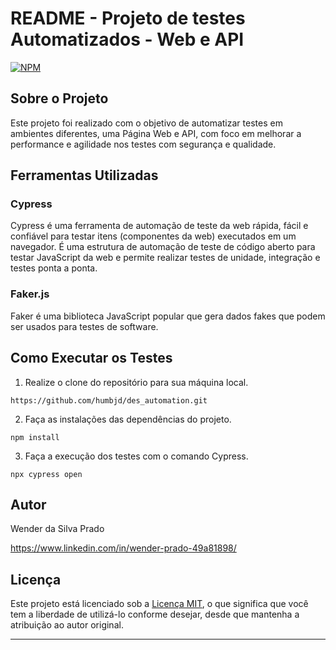 # README - Projeto de testes Automatizados - Web e API
[![NPM](https://img.shields.io/npm/l/react)](https://github.com/wenderprado/AutomacaoCypress1/blob/main/LICENSE)




## Sobre o Projeto

Este projeto foi realizado com o objetivo de automatizar testes em ambientes diferentes, uma Página Web e API, com foco em melhorar a performance e agilidade nos testes com segurança e qualidade.

## Ferramentas Utilizadas

### Cypress

Cypress é uma ferramenta de automação de teste da web rápida, fácil e confiável para testar itens (componentes da web) executados em um navegador. É uma estrutura de automação de teste de código aberto para testar JavaScript da web e permite realizar testes de unidade, integração e testes ponta a ponta.

### Faker.js

Faker é uma biblioteca JavaScript popular que gera dados fakes que podem ser usados para testes de software.

## Como Executar os Testes

1. Realize o clone do repositório para sua máquina local.

```
https://github.com/humbjd/des_automation.git
```

2. Faça as instalações das dependências do projeto.

```
npm install
```

3. Faça a execução dos testes com o comando Cypress.

```
npx cypress open
```

## Autor
Wender da Silva Prado

https://www.linkedin.com/in/wender-prado-49a81898/
## Licença

Este projeto está licenciado sob a [Licença MIT](LICENSE), o que significa que você tem a liberdade de utilizá-lo conforme desejar, desde que mantenha a atribuição ao autor original.

---
